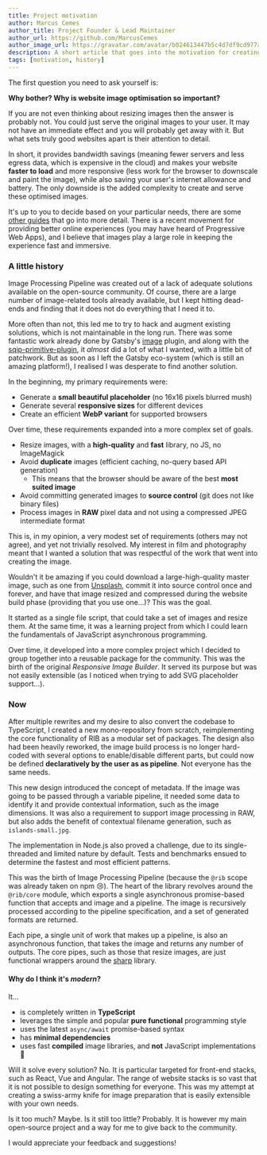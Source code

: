 ```yaml
---
title: Project motivation
author: Marcus Cemes
author_title: Project Founder & Lead Maintainer
author_url: https://github.com/MarcusCemes
author_image_url: https://gravatar.com/avatar/b024613447b5c4d7df9cd977a3f17b47?s=200
description: A short article that goes into the motivation for creating Image Processing Pipeline
tags: [motivation, history]
---
```


The first question you need to ask yourself is:

**Why bother? Why is website image optimisation so important?**

If you are not even thinking about resizing images then the answer is probably not. You could just
serve the original images to your user. It may not have an immediate effect and you will probably
get away with it. But what sets truly good websites apart is their attention to detail.

In short, it provides bandwidth savings (meaning fewer servers and less egress data, which is
expensive in the cloud) and makes your website **faster to load** and more responsive (less work for
the browser to downscale and paint the image), while also saving your user's internet allowance and
battery. The only downside is the added complexity to create and serve these optimised images.

It's up to you to decide based on your particular needs, there are some [other guides][images-guide]
that go into more detail. There is a recent movement for providing better online experiences (you
may have heard of Progressive Web Apps), and I believe that images play a large role in keeping the
experience fast and immersive.

<!-- truncate -->

### A little history

Image Processing Pipeline was created out of a lack of adequate solutions available on the
open-source community. Of course, there are a large number of image-related tools already available,
but I kept hitting dead-ends and finding that it does not do everything that I need it to.

More often than not, this led me to try to hack and augment existing solutions, which is not
maintainable in the long run. There was some fantastic work already done by Gatsby's
[image][gatsby-image] plugin, and along with the [sqip-primitive-plugin][sqip-primitive], it
_almost_ did a lot of what I wanted, with a little bit of patchwork. But as soon as I left the
Gatsby eco-system (which is still an amazing platform!), I realised I was desperate to find another
solution.

In the beginning, my primary requirements were:

- Generate a **small beautiful placeholder** (no 16x16 pixels blurred mush)
- Generate several **responsive sizes** for different devices
- Create an efficient **WebP variant** for supported browsers

Over time, these requirements expanded into a more complex set of goals.

- Resize images, with a **high-quality** and **fast** library, no JS, no ImageMagick
- Avoid **duplicate** images (efficient caching, no-query based API generation)
  - This means that the browser should be aware of the best **most suited image**
- Avoid committing generated images to **source control** (git does not like binary files)
- Process images in **RAW** pixel data and not using a compressed JPEG intermediate format

This is, in my opinion, a very modest set of requirements (others may not agree), and yet not
trivially resolved. My interest in film and photography meant that I wanted a solution that was
respectful of the work that went into creating the image.

Wouldn't it be amazing if you could download a large-high-quality master image, such as one from
[Unsplash][unsplash], commit it into source control once and forever, and have that image resized
and compressed during the website build phase (providing that you use one...)? This was the goal.

It started as a single file script, that could take a set of images and resize them. At the same
time, it was a learning project from which I could learn the fundamentals of JavaScript asynchronous
programming.

Over time, it developed into a more complex project which I decided to group together into a
reusable package for the community. This was the birth of the original _Responsive Image Builder_.
It served its purpose but was not easily extensible (as I noticed when trying to add SVG placeholder
support...).

### Now

After multiple rewrites and my desire to also convert the codebase to TypeScript, I created a new
mono-repository from scratch, reimplementing the core functionality of RIB as a modular set of
packages. The design also had been heavily reworked, the image build process is no longer hard-coded
with several options to enable/disable different parts, but could now be defined **declaratively by
the user as as pipeline**. Not everyone has the same needs.

This new design introduced the concept of metadata. If the image was going to be passed through a
variable pipeline, it needed some data to identify it and provide contextual information, such as
the image dimensions. It was also a requirement to support image processing in RAW, but also adds
the benefit of contextual filename generation, such as `islands-small.jpg`.

The implementation in Node.js also proved a challenge, due to its single-threaded and limited nature
by default. Tests and benchmarks ensued to determine the fastest and most efficient patterns.

This was the birth of Image Processing Pipeline (because the `@rib` scope was already taken on npm
😢). The heart of the library revolves around the `@rib/core` module, which exports a single
asynchronous promise-based function that accepts and image and a pipeline. The image is recursively
processed according to the pipeline specification, and a set of generated formats are returned.

Each pipe, a single unit of work that makes up a pipeline, is also an asynchronous function, that
takes the image and returns any number of outputs. The core pipes, such as those that resize images,
are just functional wrappers around the [sharp][sharp] library.

#### Why do I think it's _modern_?

It...

- is completely written in **TypeScript**
- leverages the simple and popular **pure functional** programming style
- uses the latest `async/await` promise-based syntax
- has **minimal dependencies**
- uses fast **compiled** image libraries, and **not** JavaScript implementations 🤮

Will it solve every solution? No. It is particular targeted for front-end stacks, such as React, Vue
and Angular. The range of website stacks is so vast that it is not possible to design something for
everyone. This was my attempt at creating a swiss-army knife for image preparation that is easily
extensible with your own needs.

Is it too much? Maybe. Is it still too little? Probably. It is however my main open-source project
and a way for me to give back to the community.

I would appreciate your feedback and suggestions!

[images-guide]: https://images.guide
[gatsby-image]: https://gatsbyjs.com/pluins/gatsby-image
[sqip-primitive]: https://github.com/axe312ger/sqip
[unsplash]: https://unsplash.com
[sharp]: https://sharp.pixelplumbing.com
